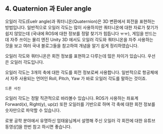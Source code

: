 ## 4. Quaternion 과 Euler angle

오일러 각도(Euelr angle)과 쿼터니온(Quaternion)은 3D 변환에서 회전을 표현하는 방법입니다.
일반적으로 오일러 각도는 많이 사용하지만 쿼터니온에 대한 자료가 찾기가 쉽지 않았는데 (국내에 ROS에 대한 정보를 정말 찾기가 힘듭니다 ㅠㅠ), 게임을 만드는데 자주 쓰이는 물리 엔진 Unity 3D 에서도 오일러 각도와 쿼터니온을 자주 사용하는 것을 보고 여러 국내 블로그들을 참고하여 개념을 알기 쉽게 정리하였습니다.

오일러 각도와 쿼터니온은 회전 정보를 표현하고 다루는데 많은 차이가 있습니다.
우선은 오일러 각도입니다.

오일러 각도는 3개의 축에 대한 각도를 회전 정보로써 사용합니다.
일반적으로 항공체에서 자주 사용되는 언어인 Roll, Pitch, Yaw 가 바로 오일러 각도를 말하는 것이죠.

```
드론 사진
```

오일러 각도는 정말 직관적으로 바라볼수 있습니다. ROS가 사용하는 좌표계 Forward(x), Right(y), up(z) 또한 오일러를 기반으로 하며 각 축에 대한 회전 정보를 숫자만으로 파악할 수 있습니다.


로봇 공학 분야에서 유명하신 엄태웅님께서 설명해 주신 오일러 각 회전에 대한 유튜브 동영상[1]을 한번 참고 하시면 좋습니다.







[1]: https://www.youtube.com/watch?v=Lbkq8pEOFK0 

